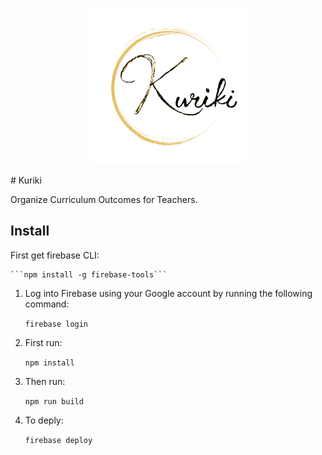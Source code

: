 
<p align="center">
    <img src="src/static/images/kuriki-logo-transparent.png" width=250>
</p>
# Kuriki

Organize Curriculum Outcomes for Teachers.

## Install

First get firebase CLI:

    ```npm install -g firebase-tools```

1. Log into Firebase using your Google account by running the following command:

    ```firebase login```

2. First run:

    ```npm install```

3. Then run:

    ```npm run build```

4. To deply:

    ```firebase deploy```